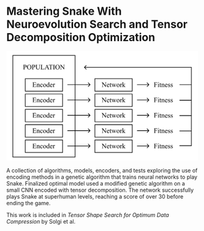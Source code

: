 # Mastering Snake With Neuroevolution Search and Tensor Decomposition Optimization

<img src="Process Diagram.png" width="500"/>

A collection of algorithms, models, encoders, and tests exploring the use of encoding methods in a genetic algorithm that trains neural networks to play Snake. Finalized optimal model used a modified genetic algorithm on a small CNN encoded with tensor decomposition. The network successfully plays Snake at superhuman levels, reaching a score of over 30 before ending the game.

This work is included in *Tensor Shape Search for Optimum Data Compression* by Solgi et al.
